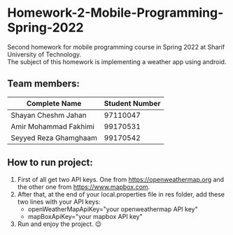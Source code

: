 # Homework-2-Mobile-Programming-Spring-2022
Second homework for mobile programming course in Spring 2022 at Sharif University of Technology.  
The subject of this homework is implementing a weather app using android.
## Team members:
|Complete Name|Student Number|
| ----------- | ----------- |
| Shayan Cheshm Jahan | 97110047 |
| Amir Mohammad Fakhimi | 99170531 |
| Seyyed Reza Ghamghaam | 99170542 |

## How to run project:
1. First of all get two API keys. One from https://openweathermap.org and the other one from https://www.mapbox.com.
2. After that, at the end of your local.properties file in res folder, add these two lines with your API keys:
    + openWeatherMapApiKey="your openweathermap API key"
    + mapBoxApiKey="your mapbox API key"
3. Run and enjoy the project. 😉

